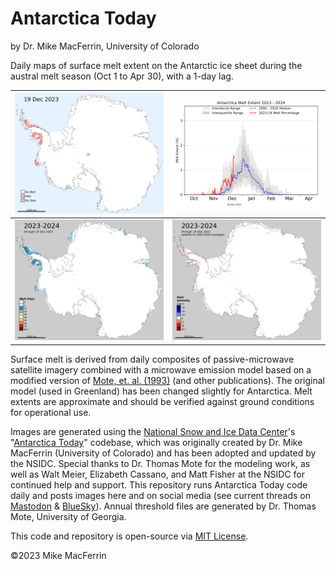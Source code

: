 # Antarctica Today

by Dr. Mike MacFerrin, University of Colorado

Daily maps of surface melt extent on the Antarctic ice sheet during the austral melt season (Oct 1 to Apr 30), with a 1-day lag.

| <img src="./images/R0_most_recent_daily.png" alt="Daily Melt Extent"/> | <img src="./images/R0_most_recent_line_plot.png" alt="Seasonal Line Plot"/> |
| ------------------------------------------------------------ | ------------------------------------------------------------ |
| <img src="./images/R0_most_recent_sum.png" alt="Sum of Melt Days"/> | <img src="./images/R0_most_recent_anomaly.png" alt="Anomaly of Melt Days"/> |

Surface melt is derived from daily composites of passive-microwave satellite imagery combined with a microwave emission model based on a modified version of [Mote, et. al. (1993)](doi.org/10.3189/S0260305500012891) (and other publications). The original model (used in Greenland) has been changed slightly for Antarctica. Melt extents are approximate and should be verified against ground conditions for operational use.

Images are generated using the [National Snow and Ice Data Center](https://nsidc.org/home)'s "[Antarctica Today](https://github.com/nsidc/Antarctica_Today)" codebase, which was originally created by Dr. Mike MacFerrin (University of Colorado) and has been adopted and updated by the NSIDC. Special thanks to Dr. Thomas Mote for the modeling work, as well as Walt Meier, Elizabeth Cassano, and Matt Fisher at the NSIDC for continued help and support. This repository runs Antarctica Today code daily and posts images here and on social media (see current threads on [Mastodon](https://spore.social/@icesheetmike/111600065279948308) & [BlueSky](https://bsky.app/profile/icesheetmike.bsky.social/post/3kgry325kmf2r)). Annual threshold files are generated by Dr. Thomas Mote, University of Georgia.

This code and repository is open-source via [MIT License](https://github.com/mmacferrin/antarctica_today_social/blob/main/LICENSE).

©2023 Mike MacFerrin